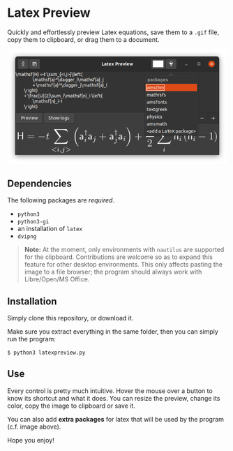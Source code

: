 # Latex Preview

Quickly and effortlessly preview Latex equations, save them to a `.gif`
file, copy them to clipboard, or drag them to a document.

![screenshot in Ubuntu 20.04](screenshot.png)

## Dependencies

The following packages are _required_.
* `python3`
* `python3-gi`
* an installation of `latex`
* `dvipng`

> __Note:__ At the moment, only environments with `nautilus` are 
> supported for the clipboard. Contributions are welcome so as to 
> expand this feature for other desktop environments.
> This only affects pasting the image to a file browser;
> the program should always work with Libre/Open/MS Office.

## Installation

Simply clone this repository, or download it.

Make sure you extract everything in the same folder, then you can 
simply run the program:
```shell
$ python3 latexpreview.py
```

## Use

Every control is pretty much intuitive. Hover the mouse over a button
to know its shortcut and what it does. You can resize the preview, 
change its color, copy the image to clipboard or save it.

You can also add __extra packages__ for latex that will be used by the
program (c.f. image above).

Hope you enjoy!
